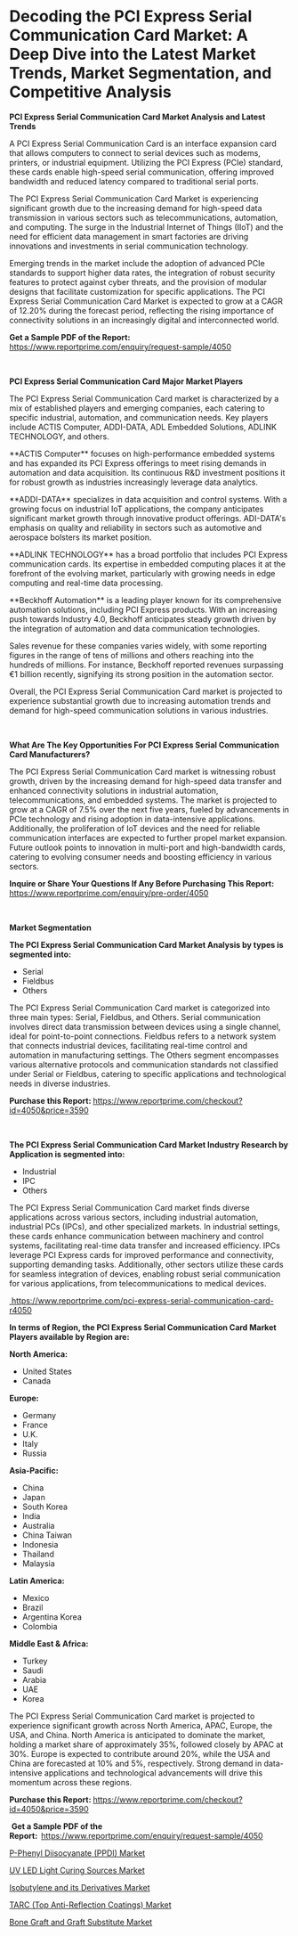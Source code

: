 <p><h1>Decoding the PCI Express Serial Communication Card Market: A Deep Dive into the Latest Market Trends, Market Segmentation, and Competitive Analysis</h1></p><p><strong>PCI Express Serial Communication Card Market Analysis and Latest Trends</strong></p>
<p><p>A PCI Express Serial Communication Card is an interface expansion card that allows computers to connect to serial devices such as modems, printers, or industrial equipment. Utilizing the PCI Express (PCIe) standard, these cards enable high-speed serial communication, offering improved bandwidth and reduced latency compared to traditional serial ports.</p><p>The PCI Express Serial Communication Card Market is experiencing significant growth due to the increasing demand for high-speed data transmission in various sectors such as telecommunications, automation, and computing. The surge in the Industrial Internet of Things (IIoT) and the need for efficient data management in smart factories are driving innovations and investments in serial communication technology. </p><p>Emerging trends in the market include the adoption of advanced PCIe standards to support higher data rates, the integration of robust security features to protect against cyber threats, and the provision of modular designs that facilitate customization for specific applications. The PCI Express Serial Communication Card Market is expected to grow at a CAGR of 12.20% during the forecast period, reflecting the rising importance of connectivity solutions in an increasingly digital and interconnected world.</p></p>
<p><strong>Get a Sample PDF of the Report:&nbsp;</strong> <a href="https://www.reportprime.com/enquiry/request-sample/4050?utm_campaign=1549&utm_medium=2&utm_source=Github&utm_content=ia&utm_term=10102024&utm_id=pci-express-serial-communication-card">https://www.reportprime.com/enquiry/request-sample/4050</a></p>
<p>&nbsp;</p>
<p><strong>PCI Express Serial Communication Card Major Market Players</strong></p>
<p><p>The PCI Express Serial Communication Card market is characterized by a mix of established players and emerging companies, each catering to specific industrial, automation, and communication needs. Key players include ACTIS Computer, ADDI-DATA, ADL Embedded Solutions, ADLINK TECHNOLOGY, and others.</p><p>**ACTIS Computer** focuses on high-performance embedded systems and has expanded its PCI Express offerings to meet rising demands in automation and data acquisition. Its continuous R&D investment positions it for robust growth as industries increasingly leverage data analytics.</p><p>**ADDI-DATA** specializes in data acquisition and control systems. With a growing focus on industrial IoT applications, the company anticipates significant market growth through innovative product offerings. ADI-DATA's emphasis on quality and reliability in sectors such as automotive and aerospace bolsters its market position.</p><p>**ADLINK TECHNOLOGY** has a broad portfolio that includes PCI Express communication cards. Its expertise in embedded computing places it at the forefront of the evolving market, particularly with growing needs in edge computing and real-time data processing.</p><p>**Beckhoff Automation** is a leading player known for its comprehensive automation solutions, including PCI Express products. With an increasing push towards Industry 4.0, Beckhoff anticipates steady growth driven by the integration of automation and data communication technologies. </p><p>Sales revenue for these companies varies widely, with some reporting figures in the range of tens of millions and others reaching into the hundreds of millions. For instance, Beckhoff reported revenues surpassing €1 billion recently, signifying its strong position in the automation sector.</p><p>Overall, the PCI Express Serial Communication Card market is projected to experience substantial growth due to increasing automation trends and demand for high-speed communication solutions in various industries.</p></p>
<p>&nbsp;</p>
<p><strong>What Are The Key Opportunities For PCI Express Serial Communication Card Manufacturers?</strong></p>
<p><p>The PCI Express Serial Communication Card market is witnessing robust growth, driven by the increasing demand for high-speed data transfer and enhanced connectivity solutions in industrial automation, telecommunications, and embedded systems. The market is projected to grow at a CAGR of 7.5% over the next five years, fueled by advancements in PCIe technology and rising adoption in data-intensive applications. Additionally, the proliferation of IoT devices and the need for reliable communication interfaces are expected to further propel market expansion. Future outlook points to innovation in multi-port and high-bandwidth cards, catering to evolving consumer needs and boosting efficiency in various sectors.</p></p>
<p><strong>Inquire or Share Your Questions If Any Before Purchasing This Report:</strong> <a href="https://www.reportprime.com/enquiry/pre-order/4050?utm_campaign=1549&utm_medium=2&utm_source=Github&utm_content=ia&utm_term=10102024&utm_id=pci-express-serial-communication-card">https://www.reportprime.com/enquiry/pre-order/4050</a></p>
<p>&nbsp;</p>
<p><strong>Market Segmentation</strong></p>
<p><strong>The PCI Express Serial Communication Card Market Analysis by types is segmented into:</strong></p>
<p><ul><li>Serial</li><li>Fieldbus</li><li>Others</li></ul></p>
<p><p>The PCI Express Serial Communication Card market is categorized into three main types: Serial, Fieldbus, and Others. Serial communication involves direct data transmission between devices using a single channel, ideal for point-to-point connections. Fieldbus refers to a network system that connects industrial devices, facilitating real-time control and automation in manufacturing settings. The Others segment encompasses various alternative protocols and communication standards not classified under Serial or Fieldbus, catering to specific applications and technological needs in diverse industries.</p></p>
<p><strong>Purchase this Report:&nbsp;</strong><a href="https://www.reportprime.com/checkout?id=4050&price=3590&utm_campaign=1549&utm_medium=2&utm_source=Github&utm_content=ia&utm_term=10102024&utm_id=pci-express-serial-communication-card">https://www.reportprime.com/checkout?id=4050&price=3590</a></p>
<p>&nbsp;</p>
<p><strong>The PCI Express Serial Communication Card Market Industry Research by Application is segmented into:</strong></p>
<p><ul><li>Industrial</li><li>IPC</li><li>Others</li></ul></p>
<p><p>The PCI Express Serial Communication Card market finds diverse applications across various sectors, including industrial automation, industrial PCs (IPCs), and other specialized markets. In industrial settings, these cards enhance communication between machinery and control systems, facilitating real-time data transfer and increased efficiency. IPCs leverage PCI Express cards for improved performance and connectivity, supporting demanding tasks. Additionally, other sectors utilize these cards for seamless integration of devices, enabling robust serial communication for various applications, from telecommunications to medical devices.</p></p>
<p><a href="https://www.reportprime.com/pci-express-serial-communication-card-r4050?utm_campaign=1549&utm_medium=2&utm_source=Github&utm_content=ia&utm_term=10102024&utm_id=pci-express-serial-communication-card">&nbsp;https://www.reportprime.com/pci-express-serial-communication-card-r4050</a></p>
<p><strong>In terms of Region, the PCI Express Serial Communication Card Market Players available by Region are:</strong></p>
<p>
    <p> <strong> North America: </strong>
        <ul>
            <li>United States</li>
            <li>Canada</li>
        </ul>
        </p> 
    <p> <strong> Europe: </strong>
        <ul>
            <li>Germany</li>
            <li>France</li>
            <li>U.K.</li>
            <li>Italy</li>
            <li>Russia</li>
        </ul>
        </p> 
    <p> <strong> Asia-Pacific: </strong>
        <ul>
            <li>China</li>
            <li>Japan</li>
            <li>South Korea</li>
            <li>India</li>
            <li>Australia</li>
            <li>China Taiwan</li>
            <li>Indonesia</li>
            <li>Thailand</li>
            <li>Malaysia</li>
        </ul>
        </p> 
    <p> <strong> Latin America: </strong>
        <ul>
            <li>Mexico</li>
            <li>Brazil</li>
            <li>Argentina Korea</li>
            <li>Colombia</li>
        </ul>
        </p> 
    <p> <strong> Middle East & Africa: </strong>
        <ul>
            <li>Turkey</li>
            <li>Saudi</li>
            <li>Arabia</li>
            <li>UAE</li>
            <li>Korea</li>
        </ul>
    </p>
    </p>
<p><p>The PCI Express Serial Communication Card market is projected to experience significant growth across North America, APAC, Europe, the USA, and China. North America is anticipated to dominate the market, holding a market share of approximately 35%, followed closely by APAC at 30%. Europe is expected to contribute around 20%, while the USA and China are forecasted at 10% and 5%, respectively. Strong demand in data-intensive applications and technological advancements will drive this momentum across these regions.</p></p>
<p><strong>Purchase this Report: </strong><a href="https://www.reportprime.com/checkout?id=4050&price=3590&utm_campaign=1549&utm_medium=2&utm_source=Github&utm_content=ia&utm_term=10102024&utm_id=pci-express-serial-communication-card">https://www.reportprime.com/checkout?id=4050&price=3590</a></p>
<p>&nbsp;<strong>Get a Sample PDF of the Report:&nbsp;&nbsp;</strong><a href="https://www.reportprime.com/enquiry/request-sample/4050?utm_campaign=1549&utm_medium=2&utm_source=Github&utm_content=ia&utm_term=10102024&utm_id=pci-express-serial-communication-card">https://www.reportprime.com/enquiry/request-sample/4050</a></p>
<p><strong></strong></p>
<p><p><a href="https://www.linkedin.com/pulse/global-p-phenyl-diisocyanate-ppdi-market-size-trends-analysis-xufjf?utm_campaign=1549&utm_medium=2&utm_source=Github&utm_content=ia&utm_term=10102024&utm_id=pci-express-serial-communication-card">P-Phenyl Diisocyanate (PPDI) Market</a></p><p><a href="https://www.linkedin.com/pulse/global-uv-led-light-curing-sources-market-projected-grow-e0ebe?utm_campaign=1549&utm_medium=2&utm_source=Github&utm_content=ia&utm_term=10102024&utm_id=pci-express-serial-communication-card">UV LED Light Curing Sources Market</a></p><p><a href="https://www.linkedin.com/pulse/isobutylene-its-derivatives-market-essentials-key-players-pvd6f?utm_campaign=1549&utm_medium=2&utm_source=Github&utm_content=ia&utm_term=10102024&utm_id=pci-express-serial-communication-card">Isobutylene and its Derivatives Market</a></p><p><a href="https://www.linkedin.com/pulse/investment-opportunities-tarc-top-anti-reflection-coatings-hooge?utm_campaign=1549&utm_medium=2&utm_source=Github&utm_content=ia&utm_term=10102024&utm_id=pci-express-serial-communication-card">TARC (Top Anti-Reflection Coatings) Market</a></p><p><a href="https://www.linkedin.com/pulse/consumer-behavior-shifts-bone-graft-substitute-market-demand-analysis-5imve?utm_campaign=1549&utm_medium=2&utm_source=Github&utm_content=ia&utm_term=10102024&utm_id=pci-express-serial-communication-card">Bone Graft and Graft Substitute Market</a></p></p>
